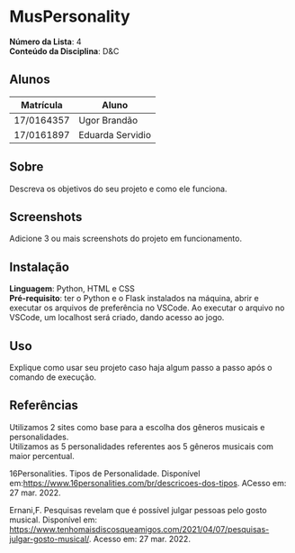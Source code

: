 # MusPersonality

**Número da Lista**: 4<br>
**Conteúdo da Disciplina**: D&C<br>

## Alunos
|Matrícula | Aluno |
| -- | -- |
| 17/0164357  |  Ugor Brandão |
| 17/0161897 | Eduarda Servidio |

## Sobre 
Descreva os objetivos do seu projeto e como ele funciona. 

## Screenshots
Adicione 3 ou mais screenshots do projeto em funcionamento.

## Instalação 
**Linguagem**: Python, HTML e CSS<br>
**Pré-requisito**: ter o Python e o Flask instalados na máquina, abrir e executar os arquivos de preferência no VSCode. Ao executar o arquivo no VSCode, um localhost será criado, dando acesso ao jogo.

## Uso 
Explique como usar seu projeto caso haja algum passo a passo após o comando de execução.

## Referências
Utilizamos 2 sites como base para a escolha dos gêneros musicais e personalidades.<br>
Utilizamos as 5 personalidades referentes aos 5 gêneros musicais com maior percentual.

16Personalities. Tipos de Personalidade. Disponível em:<https://www.16personalities.com/br/descricoes-dos-tipos>. ACesso em: 27 mar. 2022.

Ernani,F. Pesquisas revelam que é possível julgar pessoas pelo gosto musical. Disponível em: <https://www.tenhomaisdiscosqueamigos.com/2021/04/07/pesquisas-julgar-gosto-musical/>. Acesso em: 27 mar. 2022.



